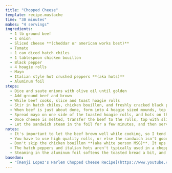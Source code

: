 ```yaml
---
title: "Chopped Cheese"
template: recipe.mustache
time: "30 minutes"
makes: "4 servings"
ingredients:
  - 1 lb ground beef
  - 1 onion
  - Sliced cheese **(cheddar or american works best)**
  - Tomato
  - 1 can diced hatch chiles
  - 1 tablespoon chicken bouillon
  - Black pepper
  - 4 hoagie rolls
  - Mayo
  - Italian style hot crushed peppers **(aka hots)**
  - Aluminum foil
steps:
  - Dice and saute onions with olive oil until golden
  - Add ground beef and brown
  - While beef cooks, slice and toast hoagie rolls
  - Stir in hatch chiles, chicken bouillon, and freshly cracked black pepper to beef
  - When beef is just about done, form into 4 hoagie sized mounds, top with cheese, and cover to let cheese melt into meat
  - Spread mayo on one side of the toasted hoagie rolls, and hots on the other side
  - Once cheese is melted, transfer the beef to the rolls, top with sliced tomato, and wrap in aluminum foil
  - Let the sandwich steam in the foil for a few minutes, and then serve
notes:
  - It's important to let the beef brown well while cooking, so I tend to use a relatively high heat.
  - You have to use high quality rolls, or else the sandwich isn't good.
  - Don't skip the chicken bouillon **(aka white person MSG)**. It ups the umami and adds a welcome savory character.
  - The hatch peppers and italian hots aren't typically used in a chopped cheese, but I think they add a great flavor profile.
  - Steaming in the aluminum foil softens the toasted bread a bit, and ensures that the sandwich contents bind together better, making them less likely to fall out when you take a bite.
basedon:
  - "[Kenji Lopez's Harlem Chopped Cheese Recipe](https://www.youtube.com/watch?v=1NdpVlfnwB4)"
---
```

